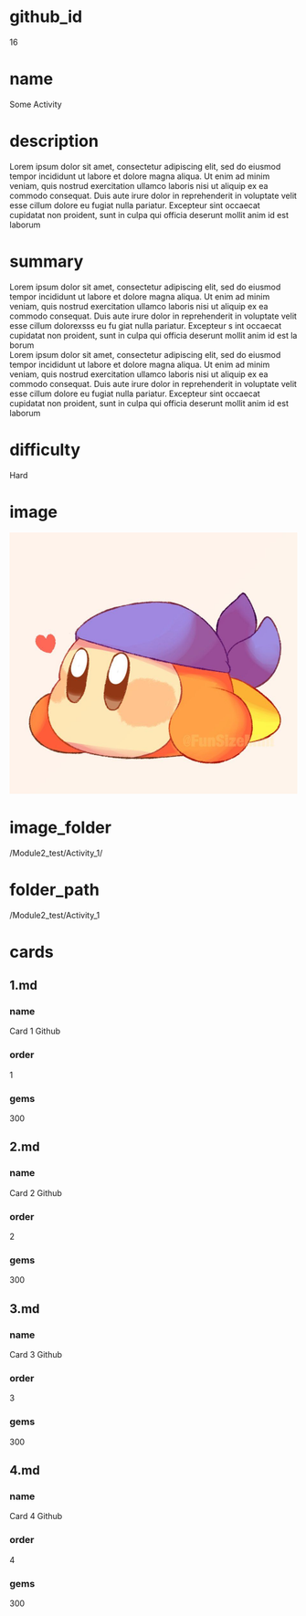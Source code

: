 # github_id
16

# name
Some Activity

# description
Lorem ipsum dolor sit amet, consectetur adipiscing elit, sed do eiusmod tempor incididunt ut labore et dolore magna aliqua. Ut enim ad minim veniam, quis nostrud exercitation ullamco laboris nisi ut aliquip ex ea commodo consequat. Duis aute irure dolor in reprehenderit in voluptate velit esse cillum dolore eu fugiat nulla pariatur. Excepteur sint occaecat cupidatat non proident, sunt in culpa qui officia deserunt mollit anim id est laborum   
 
# summary
Lorem ipsum dolor sit amet, consectetur adipiscing elit,  sed do eiusmod tempor incididunt ut labore et dolore magna aliqua. Ut enim ad minim 
veniam, quis nostrud exercitation ullamco laboris nisi ut aliquip ex  ea commodo consequat. Duis aute irure dolor in reprehenderit in voluptate velit esse cillum dolorexsss eu fu    giat   nulla pariatur. Excepteur s    int occaecat cupidatat non proident, sunt in culpa qui officia deserunt mollit anim id est la   borum   
Lorem ipsum dolor sit amet, consectetur adipiscing elit, sed do eiusmod tempor incididunt ut labore et dolore magna aliqua. Ut enim ad minim veniam, quis nostrud exercitation ullamco laboris nisi ut aliquip ex ea commodo consequat. Duis aute irure dolor in reprehenderit in voluptate velit esse cillum dolore eu fugiat nulla pariatur. Excepteur sint occaecat cupidatat non proident, sunt in culpa qui officia deserunt mollit anim id est laborum   
 
# difficulty 
Hard

# image
![bandanna](images/bandanna.jpg)

# image_folder
/Module2_test/Activity_1/

# folder_path
/Module2_test/Activity_1

# cards
 
## 1.md

### name
Card 1 Github

### order
1 

### gems
300

## 2.md

### name
Card 2 Github

### order
2

### gems
300

## 3.md

### name
Card 3 Github

### order
3

### gems
300

## 4.md

### name
Card 4 Github

### order
4

### gems
300